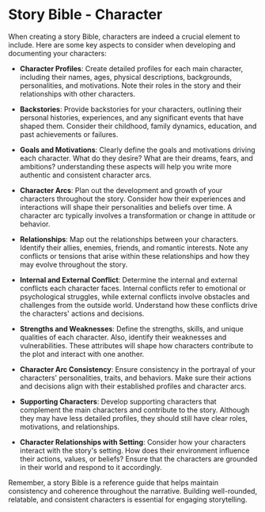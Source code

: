 # Story Bible - Character

When creating a story Bible, characters are indeed a crucial element to include. Here are some key aspects to consider when developing and documenting your characters:

* **Character Profiles**: Create detailed profiles for each main character, including their names, ages, physical descriptions, backgrounds, personalities, and motivations. Note their roles in the story and their relationships with other characters.

* **Backstories**: Provide backstories for your characters, outlining their personal histories, experiences, and any significant events that have shaped them. Consider their childhood, family dynamics, education, and past achievements or failures.

* **Goals and Motivations**: Clearly define the goals and motivations driving each character. What do they desire? What are their dreams, fears, and ambitions? understanding these aspects will help you write more authentic and consistent character arcs.

* **Character Arcs**: Plan out the development and growth of your characters throughout the story. Consider how their experiences and interactions will shape their personalities and beliefs over time. A character arc typically involves a transformation or change in attitude or behavior.

* **Relationships**: Map out the relationships between your characters. Identify their allies, enemies, friends, and romantic interests. Note any conflicts or tensions that arise within these relationships and how they may evolve throughout the story.

* **Internal and External Conflict**: Determine the internal and external conflicts each character faces. Internal conflicts refer to emotional or psychological struggles, while external conflicts involve obstacles and challenges from the outside world. Understand how these conflicts drive the characters' actions and decisions.

* **Strengths and Weaknesses**: Define the strengths, skills, and unique qualities of each character. Also, identify their weaknesses and vulnerabilities. These attributes will shape how characters contribute to the plot and interact with one another.

* **Character Arc Consistency**: Ensure consistency in the portrayal of your characters' personalities, traits, and behaviors. Make sure their actions and decisions align with their established profiles and character arcs.

* **Supporting Characters**: Develop supporting characters that complement the main characters and contribute to the story. Although they may have less detailed profiles, they should still have clear roles, motivations, and relationships.

* **Character Relationships with Setting**: Consider how your characters interact with the story's setting. How does their environment influence their actions, values, or beliefs? Ensure that the characters are grounded in their world and respond to it accordingly.

Remember, a story Bible is a reference guide that helps maintain consistency and coherence throughout the narrative. Building well-rounded, relatable, and consistent characters is essential for engaging storytelling.
